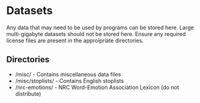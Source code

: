 Datasets
========

Any data that may need to be used by programs can be stored here.  Large multi-gigabyte datasets should not be stored here.  Ensure any required license files are present in the approipriate directories.

Directories
-----------

- /misc/ - Contains miscellaneous data files
- /misc/stoplists/ - Contains English stoplists
- /nrc-emotions/ - NRC Word-Emotion Association Lexicon (do not distribute)
